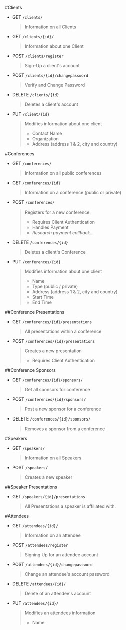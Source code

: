 #Clients
- GET `/clients/`

    > Information on all Clients
- GET `/clients/{id}/`

    > Information about one Client
- POST `/clients/register`

    > Sign-Up a client's account
- POST `/clients/{id}/changepassword`

    > Verify and Change Password
- DELETE `/clients/{id}`

    > Deletes a client's account
- PUT `/client/{id}`

    > Modifies information about one client
    > - Contact Name
    > - Organization
    > - Address (address 1 & 2, city and country) 

#Conferences
- GET `/conferences/`

    > Information on all public conferences
- GET `/conferences/{id}`

    > Information on a conference (public or private)
- POST `/conferences/`

    > Registers for a new conference.
    > - Requires Client Authentication
    > - Handles Payment
    > - *Research payment callback...*
- DELETE `/conferences/{id}`

    > Deletes a client's Conference
- PUT `/conferences/{id}`

    > Modifies information about one client
    > - Name
    > - Type (public / private)
    > - Address (address 1 & 2, city and country) 
    > - Start Time
    > - End Time

##Conference Presentations
- GET `/conferences/{id}/presentations`

    > All presentations within a conference
- POST `/conferences/{id}/presentations`

    > Creates a new presentation
    > - Requires Client Authentication

##Conference Sponsors
- GET `/conferences/{id}/sponsors/`

    > Get all sponsors for conference
- POST `/conferences/{id}/sponsors/`

    > Post a new sponsor for a conference
- DELETE `/conferences/{id}/sponsors/`

    > Removes a sponsor from a conference

#Speakers
- GET `/speakers/`

    > Information on all Speakers
- POST `/speakers/`

    > Creates a new speaker

##Speaker Presentations
- GET `/speakers/{id}/presentations`

    > All Presentations a speaker is affiliated with.

#Attendees
- GET `/attendees/{id}/`

    > Information on an attendee
- POST `/attendees/register`

    > Signing Up for an attendee account
- POST `/attendees/{id}/changepassword`

    > Change an attendee's account password
- DELETE `/attendees/{id}/`

    > Delete of an attendee's account
- PUT `/attendees/{id}/`

    > Modifies an attendees information
    > - Name
